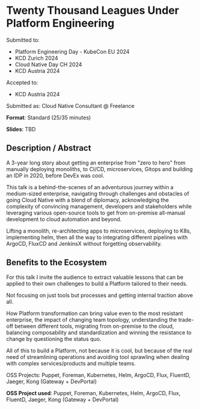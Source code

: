 # Twenty Thousand Leagues Under Platform Engineering

Submitted to:
- Platform Engineering Day - KubeCon EU 2024 
- KCD Zurich 2024
- Cloud Native Day CH 2024
- KCD Austria 2024

Accepted to: 
- KCD Austria 2024

Submitted as: Cloud Native Consultant @ Freelance

**Format**: Standard (25/35 minutes)

**Slides**: TBD

## Description / Abstract

A 3-year long story about getting an enterprise from "zero to hero" from manually deploying monoliths, to CI/CD, microservices, Gitops and building an IDP in 2020, before DevEx was cool.

This talk is a behind-the-scenes of an adventurous journey within a medium-sized enterprise, navigating through challenges and obstacles of going Cloud Native with a blend of diplomacy, acknowledging the complexity of convincing management, developers and stakeholders while leveraging various open-source tools to get from on-premise all-manual development to cloud automation and beyond.

Lifting a monolith, re-architecting apps to microservices, deploying to K8s, implementing helm, then all the way to integrating different pipelines with ArgoCD, FluxCD and JenkinsX without forgetting observability.

## Benefits to the Ecosystem

For this talk I invite the audience to extract valuable lessons that can be applied to their own challenges to build a Platform tailored to their needs.

Not focusing on just tools but processes and getting internal traction above all.

How Platform transformation can bring value even to the most resistant enterprise, the impact of changing team topology, understanding the trade-off between different tools, migrating from on-premise to the cloud, balancing composability and standardization and winning the resistance to change by questioning the status quo.

All of this to build a Platform, not because it is cool, but because of the real need of streamlining operations and avoiding tool sprawling when dealing with complex services/products and multiple teams.

OSS Projects: Puppet, Foreman, Kubernetes, Helm, ArgoCD, Flux, FluentD, Jaeger, Kong (Gateway + DevPortal)

**OSS Project used**: Puppet, Foreman, Kubernetes, Helm, ArgoCD, Flux, FluentD, Jaeger, Kong (Gateway + DevPortal)
